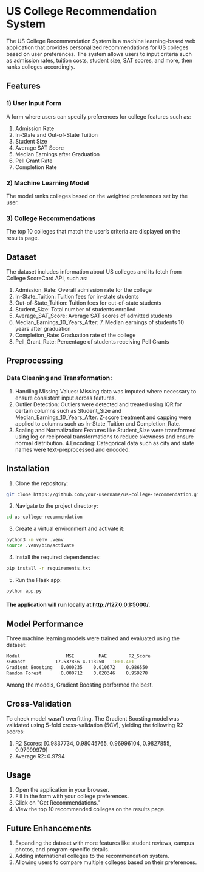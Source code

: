 # US College Recommendation System

The US College Recommendation System is a machine learning-based web application that provides personalized recommendations for US colleges based on user preferences. The system allows users to input criteria such as admission rates, tuition costs, student size, SAT scores, and more, then ranks colleges accordingly.

## Features
### 1) User Input Form
A form where users can specify preferences for college features such as:
1. Admission Rate
2. In-State and Out-of-State Tuition
3. Student Size
4. Average SAT Score
5. Median Earnings after Graduation
6. Pell Grant Rate
7. Completion Rate

### 2) Machine Learning Model
The model ranks colleges based on the weighted preferences set by the user.

### 3) College Recommendations
The top 10 colleges that match the user’s criteria are displayed on the results page.

## Dataset

The dataset includes information about US colleges and its fetch from College ScoreCard API, such as:

1. Admission_Rate: Overall admission rate for the college
2. In-State_Tuition: Tuition fees for in-state students
3. Out-of-State_Tuition: Tuition fees for out-of-state students
4. Student_Size: Total number of students enrolled
5. Average_SAT_Score: Average SAT scores of admitted students
6. Median_Earnings_10_Years_After: 7. Median earnings of students 10 years after graduation
8. Completion_Rate: Graduation rate of the college
9. Pell_Grant_Rate: Percentage of students receiving Pell Grants

## Preprocessing
### Data Cleaning and Transformation:

1. Handling Missing Values: Missing data was imputed where necessary to ensure consistent input across features.
2. Outlier Detection: Outliers were detected and treated using IQR for certain columns such as Student_Size and Median_Earnings_10_Years_After. 
Z-score treatment and capping were applied to columns such as In-State_Tuition and Completion_Rate.
3. Scaling and Normalization: Features like Student_Size were transformed using log or reciprocal transformations to reduce skewness and ensure normal distribution.
4.Encoding: Categorical data such as city and state names were text-preprocessed and encoded.

## Installation

1. Clone the repository:


```bash
git clone https://github.com/your-username/us-college-recommendation.git
```
2. Navigate to the project directory:

```bash
cd us-college-recommendation
```

3. Create a virtual environment and activate it:

```bash
python3 -m venv .venv
source .venv/bin/activate
```

4. Install the required dependencies:

```bash
pip install -r requirements.txt
```

5. Run the Flask app:

```bash
python app.py
```

#### The application will run locally at http://127.0.0.1:5000/.

## Model Performance

Three machine learning models were trained and evaluated using the dataset:

```bash
Model	              MSE	      MAE	     R2_Score
XGBoost	          17.537856	4.113250  -1001.401
Gradient Boosting	0.000235	0.010672	0.986550
Random Forest	    0.000712	0.020346	0.959278
```

Among the models, Gradient Boosting performed the best.

## Cross-Validation
To check model wasn't overfitting. The Gradient Boosting model was validated using 5-fold cross-validation (5CV), yielding the following R2 scores:

1. R2 Scores: [0.9837734, 0.98045765, 0.96996104, 0.9827855, 0.97999979]
2. Average R2: 0.9794

## Usage

1. Open the application in your browser.
2. Fill in the form with your college preferences.
3. Click on "Get Recommendations."
4. View the top 10 recommended colleges on the results page.

## Future Enhancements

1. Expanding the dataset with more features like student reviews, campus photos, and program-specific details.
2. Adding international colleges to the recommendation system.
3. Allowing users to compare multiple colleges based on their preferences.
